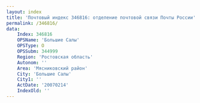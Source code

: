 ```yaml
---
layout: index
title: 'Почтовый индекс 346816: отделение почтовой связи Почты России'
permalink: /346816/
data:
    Index: 346816
    OPSName: 'Большие Салы'
    OPSType: О
    OPSSubm: 344999
    Region: 'Ростовская область'
    Autonom: ''
    Area: 'Мясниковский район'
    City: 'Большие Салы'
    City1: ''
    ActDate: '20070214'
    IndexOld: ''
---
```

